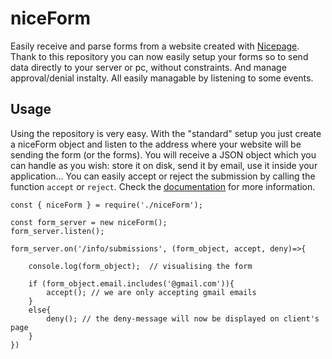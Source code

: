 # niceForm
Easily receive and parse forms from a  website created with [Nicepage](https://nicepage.com/). Thank to this repository you can now easily setup your forms so to send data directly to your server or pc, without constraints. And manage approval/denial instalty. All easily managable by listening to some events.

## Usage
Using the repository is very easy. With the "standard" setup you just create a niceForm object and listen to the address where your website will be sending the form (or the forms). You will receive a JSON object which you can handle as you wish: store it on disk, send it by email, use it inside your application...
You can easily accept or reject the submission by calling the function `accept` or `reject`.
Check the [documentation](https://github.com/InnateAlpaca/niceForm/blob/main/documentation.md) for more information.
```
const { niceForm } = require('./niceForm');

const form_server = new niceForm();
form_server.listen();

form_server.on('/info/submissions', (form_object, accept, deny)=>{

    console.log(form_object);  // visualising the form
    
    if (form_object.email.includes('@gmail.com')){
        accept(); // we are only accepting gmail emails
    }
    else{
        deny(); // the deny-message will now be displayed on client's page
    }    
})
```
